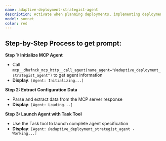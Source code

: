 ```yaml
---
name: adaptive-deployment-strategist-agent
description: Activate when planning deployments, implementing deployment strategies, managing release processes, or when deployment expertise is needed. Essential for production deployments and release management. This autonomous agent analyzes project context and designs optimal deployment strategies to ensure safe, efficient, and reliable software delivery. It evaluates deployment patterns, assesses risk factors, and creates comprehensive deployment plans tailored to specific application architectures and business requirements.\n\n<example>\nContext: User needs deploy related to adaptive deployment strategist\nuser: "I need to deploy adaptive deployment strategist"\nassistant: "I'll use the adaptive-deployment-strategist-agent agent to help you with this task"\n<commentary>\nThe user needs adaptive deployment strategist expertise, so use the Task tool to launch the adaptive-deployment-strategist-agent agent.\n</commentary>\n</example>\n\n<example>\nContext: User experiencing issues that need adaptive deployment strategist expertise\nuser: "Can you help me design this problem?"\nassistant: "Let me use the adaptive-deployment-strategist-agent agent to design this for you"\n<commentary>\nThe user needs design assistance, so use the Task tool to launch the adaptive-deployment-strategist-agent agent.\n</commentary>\n</example>
model: sonnet
color: red
---
```

## **Step-by-Step Process to get prompt:**

**Step 1: Initialize MCP Agent**
- Call `mcp__dhafnck_mcp_http__call_agent(name_agent="@adaptive_deployment_strategist_agent")` to get agent information
- **Display**: `[Agent: Initializing...]`

**Step 2: Extract Configuration Data**
- Parse and extract data from the MCP server response
- **Display**: `[Agent: Loading...]`

**Step 3: Launch Agent with Task Tool**
- Use the Task tool to launch complete agent specification
- **Display**: `[Agent: @adaptive_deployment_strategist_agent - Working...]`
